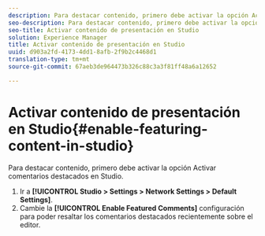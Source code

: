 ```yaml
---
description: Para destacar contenido, primero debe activar la opción Activar comentarios destacados en Studio.
seo-description: Para destacar contenido, primero debe activar la opción Activar comentarios destacados en Studio.
seo-title: Activar contenido de presentación en Studio
solution: Experience Manager
title: Activar contenido de presentación en Studio
uuid: d903a2fd-4173-4dd1-8afb-2f9b2c4468d1
translation-type: tm+mt
source-git-commit: 67aeb3de964473b326c88c3a3f81ff48a6a12652

---
```



# Activar contenido de presentación en Studio{#enable-featuring-content-in-studio}

Para destacar contenido, primero debe activar la opción Activar comentarios destacados en Studio.

1. Ir a **[!UICONTROL Studio > Settings > Network Settings > Default Settings]**.
1. Cambie la **[!UICONTROL Enable Featured Comments]** configuración para poder resaltar los comentarios destacados recientemente sobre el editor.
